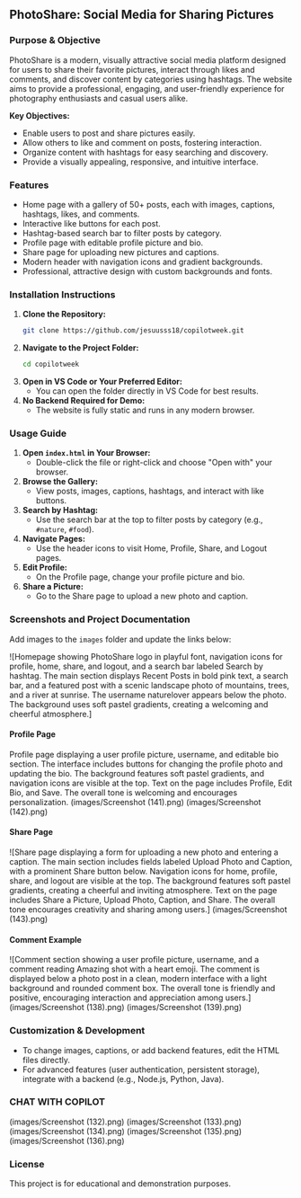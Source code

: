 ## PhotoShare: Social Media for Sharing Pictures

### Purpose & Objective
PhotoShare is a modern, visually attractive social media platform designed for users to share their favorite pictures, interact through likes and comments, and discover content by categories using hashtags. The website aims to provide a professional, engaging, and user-friendly experience for photography enthusiasts and casual users alike.

**Key Objectives:**
- Enable users to post and share pictures easily.
- Allow others to like and comment on posts, fostering interaction.
- Organize content with hashtags for easy searching and discovery.
- Provide a visually appealing, responsive, and intuitive interface.

### Features
- Home page with a gallery of 50+ posts, each with images, captions, hashtags, likes, and comments.
- Interactive like buttons for each post.
- Hashtag-based search bar to filter posts by category.
- Profile page with editable profile picture and bio.
- Share page for uploading new pictures and captions.
- Modern header with navigation icons and gradient backgrounds.
- Professional, attractive design with custom backgrounds and fonts.

### Installation Instructions
1. **Clone the Repository:**
   ```sh
   git clone https://github.com/jesuusss18/copilotweek.git
   ```
2. **Navigate to the Project Folder:**
   ```sh
   cd copilotweek
   ```
3. **Open in VS Code or Your Preferred Editor:**
   - You can open the folder directly in VS Code for best results.
4. **No Backend Required for Demo:**
   - The website is fully static and runs in any modern browser.


### Usage Guide
1. **Open `index.html` in Your Browser:**
   - Double-click the file or right-click and choose "Open with" your browser.
2. **Browse the Gallery:**
   - View posts, images, captions, hashtags, and interact with like buttons.
3. **Search by Hashtag:**
   - Use the search bar at the top to filter posts by category (e.g., `#nature`, `#food`).
4. **Navigate Pages:**
   - Use the header icons to visit Home, Profile, Share, and Logout pages.
5. **Edit Profile:**
   - On the Profile page, change your profile picture and bio.
6. **Share a Picture:**
   - Go to the Share page to upload a new photo and caption.

### Screenshots and Project Documentation
Add images to the `images` folder and update the links below:

![Homepage showing PhotoShare logo in playful font, navigation icons for profile, home, share, and logout, and a search bar labeled Search by hashtag. The main section displays Recent Posts in bold pink text, a search bar, and a featured post with a scenic landscape photo of mountains, trees, and a river at sunrise. The username naturelover appears below the photo. The background uses soft pastel gradients, creating a welcoming and cheerful atmosphere.]

#### Profile Page
Profile page displaying a user profile picture, username, and editable bio section. The interface includes buttons for changing the profile photo and updating the bio. The background features soft pastel gradients, and navigation icons are visible at the top. Text on the page includes Profile, Edit Bio, and Save. The overall tone is welcoming and encourages personalization.
(images/Screenshot (141).png)
(images/Screenshot (142).png)


#### Share Page
![Share page displaying a form for uploading a new photo and entering a caption. The main section includes fields labeled Upload Photo and Caption, with a prominent Share button below. Navigation icons for home, profile, share, and logout are visible at the top. The background features soft pastel gradients, creating a cheerful and inviting atmosphere. Text on the page includes Share a Picture, Upload Photo, Caption, and Share. The overall tone encourages creativity and sharing among users.]
(images/Screenshot (143).png)


#### Comment Example
![Comment section showing a user profile picture, username, and a comment reading Amazing shot with a heart emoji. The comment is displayed below a photo post in a clean, modern interface with a light background and rounded comment box. The overall tone is friendly and positive, encouraging interaction and appreciation among users.]
(images/Screenshot (138).png)
(images/Screenshot (139).png)


### Customization & Development
- To change images, captions, or add backend features, edit the HTML files directly.
- For advanced features (user authentication, persistent storage), integrate with a backend (e.g., Node.js, Python, Java).

### CHAT WITH COPILOT
(images/Screenshot (132).png)
(images/Screenshot (133).png)
(images/Screenshot (134).png)
(images/Screenshot (135).png)
(images/Screenshot (136).png)

### License
This project is for educational and demonstration purposes.